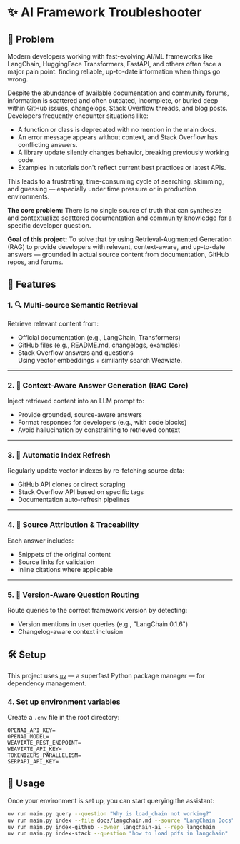 # ✨ AI Framework Troubleshooter

## 🚩 Problem

Modern developers working with fast-evolving AI/ML frameworks like LangChain, HuggingFace Transformers, FastAPI, and others often face a major pain point: finding reliable, up-to-date information when things go wrong.

Despite the abundance of available documentation and community forums, information is scattered and often outdated, incomplete, or buried deep within GitHub issues, changelogs, Stack Overflow threads, and blog posts. Developers frequently encounter situations like:

- A function or class is deprecated with no mention in the main docs.
- An error message appears without context, and Stack Overflow has conflicting answers.
- A library update silently changes behavior, breaking previously working code.
- Examples in tutorials don't reflect current best practices or latest APIs.

This leads to a frustrating, time-consuming cycle of searching, skimming, and guessing — especially under time pressure or in production environments.

**The core problem:** There is no single source of truth that can synthesize and contextualize scattered documentation and community knowledge for a specific developer question.

**Goal of this project:** To solve that by using Retrieval-Augmented Generation (RAG) to provide developers with relevant, context-aware, and up-to-date answers — grounded in actual source content from documentation, GitHub repos, and forums.

## 🚀 Features

### 1. 🔍 Multi-source Semantic Retrieval
Retrieve relevant content from:
- Official documentation (e.g., LangChain, Transformers)
- GitHub files (e.g., README.md, changelogs, examples)
- Stack Overflow answers and questions  
Using vector embeddings + similarity search Weawiate.

---

### 2. 🧠 Context-Aware Answer Generation (RAG Core)
Inject retrieved content into an LLM prompt to:
- Provide grounded, source-aware answers
- Format responses for developers (e.g., with code blocks)
- Avoid hallucination by constraining to retrieved context

---

### 3. 🔁 Automatic Index Refresh
Regularly update vector indexes by re-fetching source data:
- GitHub API clones or direct scraping
- Stack Overflow API based on specific tags
- Documentation auto-refresh pipelines

---

### 4. 🧾 Source Attribution & Traceability
Each answer includes:
- Snippets of the original content
- Source links for validation
- Inline citations where applicable

---

### 5. 🧪 Version-Aware Question Routing
Route queries to the correct framework version by detecting:
- Version mentions in user queries (e.g., "LangChain 0.1.6")
- Changelog-aware context inclusion

## 🛠 Setup

This project uses [`uv`](https://github.com/astral-sh/uv) — a superfast Python package manager — for dependency management.

### 4. Set up environment variables

Create a `.env` file in the root directory:

```env
OPENAI_API_KEY=
OPENAI_MODEL=
WEAVIATE_REST_ENDPOINT=
WEAVIATE_API_KEY=
TOKENIZERS_PARALLELISM=
SERPAPI_API_KEY=
```

## 🧪 Usage

Once your environment is set up, you can start querying the assistant:

```bash
uv run main.py query --question "Why is load_chain not working?"
uv run main.py index --file docs/langchain.md --source "LangChain Docs"
uv run main.py index-github --owner langchain-ai --repo langchain
uv run main.py index-stack --question "how to load pdfs in langchain"
```
